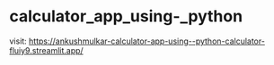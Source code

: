 # calculator_app_using-_python
visit: https://ankushmulkar-calculator-app-using--python-calculator-fluiy9.streamlit.app/
